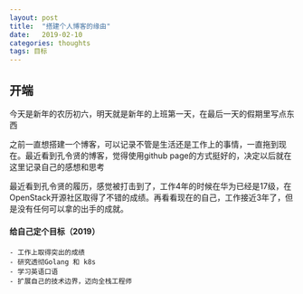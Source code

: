```yaml
---
layout: post
title:  "搭建个人博客的缘由"
date:   2019-02-10
categories: thoughts
tags: 目标
---
```


## 开端

今天是新年的农历初六，明天就是新年的上班第一天，在最后一天的假期里写点东西

之前一直想搭建一个博客，可以记录不管是生活还是工作上的事情，一直拖到现在。最近看到孔令贤的博客，觉得使用github page的方式挺好的，决定以后就在这里记录自己的感想和思考

最近看到孔令贤的履历，感觉被打击到了，工作4年的时候在华为已经是17级，在OpenStack开源社区取得了不错的成绩。再看看现在的自己，工作接近3年了，但是没有任何可以拿的出手的成就。

#### 给自己定个目标（2019）

    - 工作上取得突出的成绩
    - 研究透彻Golang 和 k8s
    - 学习英语口语
    - 扩展自己的技术边界，迈向全栈工程师


